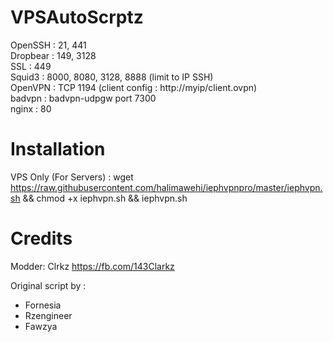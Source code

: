 # VPSAutoScrptz    
OpenSSH : 21, 441   
Dropbear : 149, 3128    
SSL : 449     
Squid3 : 8000, 8080, 3128, 8888 (limit to IP SSH)     
OpenVPN : TCP 1194 (client config : http://myip/client.ovpn)    
badvpn : badvpn-udpgw port 7300    
nginx : 80

# Installation

VPS Only (For Servers) : wget https://raw.githubusercontent.com/halimawehi/iephvpnpro/master/iephvpn.sh && chmod +x iephvpn.sh && iephvpn.sh

# Credits
Modder: Clrkz https://fb.com/143Clarkz

Original script by :
* Fornesia
* Rzengineer
* Fawzya
